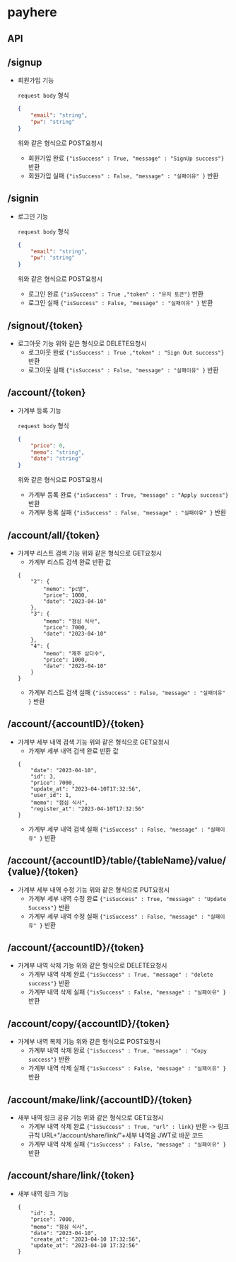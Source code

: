# payhere

## API
## **/signup**
- 회원가입 기능

    `request body` 형식
    ```json
    {
        "email": "string",
        "pw": "string"
    }
    ```
    위와 같은 형식으로 POST요청시 
    - 회원가입 완료 `{"isSuccess" : True, "message" : "SignUp success"}` 반환
    - 회원가입 실패 `{"isSuccess" : False, "message" : "실패이유" }` 반환

## **/signin**
- 로그인 기능

    `request body` 형식
    ```json
    {
        "email": "string",
        "pw": "string"
    }
    ```
    위와 같은 형식으로 POST요청시 
    - 로그인 완료 `{"isSuccess" : True ,"token" : "유저 토큰"}` 반환
    - 로그인 실패 `{"isSuccess" : False, "message" : "실패이유" }` 반환

## **/signout/{token}**
- 로그아웃 기능
    위와 같은 형식으로 DELETE요청시 
    - 로그아웃 완료 `{"isSuccess" : True ,"token" : "Sign Out success"}` 반환
    - 로그아웃 실패 `{"isSuccess" : False, "message" : "실패이유" }` 반환

## **/account/{token}**
- 가계부 등록 기능

    `request body` 형식
    ```json
    {
        "price": 0,
        "memo": "string",
        "date": "string"
    }
    ```
    위와 같은 형식으로 POST요청시 
    - 가계부 등록 완료 `{"isSuccess" : True, "message" : "Apply success"}` 반환
    - 가계부 등록 실패 `{"isSuccess" : False, "message" : "실패이유" }` 반환

## **/account/all/{token}**
- 가계부 리스트 검색 기능
    위와 같은 형식으로 GET요청시 
    - 가계부 리스트 검색 완료 반환 값
    ```
    {
        "2": {
            "memo": "pc방",
            "price": 1000,
            "date": "2023-04-10"
        },
        "3": {
            "memo": "점심 식사",
            "price": 7000,
            "date": "2023-04-10"
        },
        "4": {
            "memo": "제주 삼다수",
            "price": 1000,
            "date": "2023-04-10"
        }
    }
    ```
    - 가계부 리스트 검색 실패 `{"isSuccess" : False, "message" : "실패이유" }` 반환

## **/account/{accountID}/{token}**
- 가계부 세부 내역 검색 기능
    위와 같은 형식으로 GET요청시 
    - 가계부 세부 내역 검색 완료 반환 값
    ```
    {
        "date": "2023-04-10",
        "id": 3,
        "price": 7000,
        "update_at": "2023-04-10T17:32:56",
        "user_id": 1,
        "memo": "점심 식사",
        "register_at": "2023-04-10T17:32:56"
    }
    ```
    - 가계부 세부 내역 검색 실패 `{"isSuccess" : False, "message" : "실패이유" }` 반환

## **/account/{accountID}/table/{tableName}/value/{value}/{token}**
- 가계부 세부 내역 수정 기능
    위와 같은 형식으로 PUT요청시 
    - 가계부 세부 내역 수정 완료 `{"isSuccess" : True, "message" : "Update Success"}` 반환
    - 가계부 세부 내역 수정 실패 `{"isSuccess" : False, "message" : "실패이유" }` 반환

## **/account/{accountID}/{token}**
- 가계부 내역 삭제 기능
    위와 같은 형식으로 DELETE요청시 
    - 가계부 내역 삭제 완료 `{"isSuccess" : True, "message" : "delete success"}` 반환
    - 가계부 내역 삭제 실패 `{"isSuccess" : False, "message" : "실패이유" }` 반환

## **/account/copy/{accountID}/{token}**
- 가계부 내역 복제 기능
    위와 같은 형식으로 POST요청시
    - 가계부 내역 삭제 완료 `{"isSuccess" : True, "message" : "Copy success"}` 반환
    - 가계부 내역 삭제 실패 `{"isSuccess" : False, "message" : "실패이유" }` 반환

## **/account/make/link/{accountID}/{token}**
- 새부 내역 링크 공유 기능
    위와 같은 형식으로 GET요청시
    - 가계부 내역 삭제 완료 `{"isSuccess" : True, "url" : link}` 반환 -> 링크 규칙 URL+"/account/share/link/"+세부 내역을 JWT로 바꾼 코드
    - 가계부 내역 삭제 실패 `{"isSuccess" : False, "message" : "실패이유" }` 반환

## **/account/share/link/{token}**
- 새부 내역 링크 기능
    ```
    {
        "id": 3,
        "price": 7000,
        "memo": "점심 식사",
        "date": "2023-04-10",
        "create_at": "2023-04-10 17:32:56",
        "update_at": "2023-04-10 17:32:56"
    }
    ```